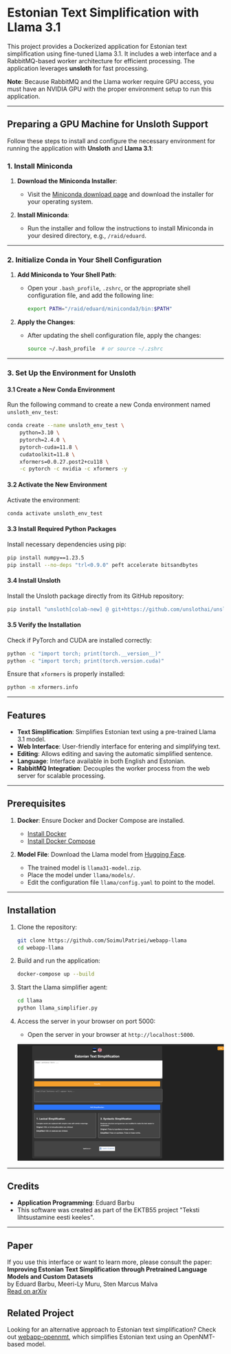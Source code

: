 # Estonian Text Simplification with Llama 3.1

This project provides a Dockerized application for Estonian text simplification using fine-tuned Llama 3.1. It includes a web interface and a RabbitMQ-based worker architecture for efficient processing. The application leverages **unsloth** for fast processing.

**Note**: Because RabbitMQ and the Llama worker require GPU access, you must have an NVIDIA GPU with the proper environment setup to run this application.

---

## Preparing a GPU Machine for Unsloth Support

Follow these steps to install and configure the necessary environment for running the application with **Unsloth** and **Llama 3.1**:

### 1. Install Miniconda

1. **Download the Miniconda Installer**:
   - Visit the [Miniconda download page](https://docs.conda.io/en/latest/miniconda.html) and download the installer for your operating system.

2. **Install Miniconda**:
   - Run the installer and follow the instructions to install Miniconda in your desired directory, e.g., `/raid/eduard`.

---

### 2. Initialize Conda in Your Shell Configuration

1. **Add Miniconda to Your Shell Path**:
   - Open your `.bash_profile`, `.zshrc`, or the appropriate shell configuration file, and add the following line:
     ```bash
     export PATH="/raid/eduard/miniconda3/bin:$PATH"
     ```

2. **Apply the Changes**:
   - After updating the shell configuration file, apply the changes:
     ```bash
     source ~/.bash_profile  # or source ~/.zshrc
     ```

---

### 3. Set Up the Environment for Unsloth

#### 3.1 Create a New Conda Environment
Run the following command to create a new Conda environment named `unsloth_env_test`:
```bash
conda create --name unsloth_env_test \
    python=3.10 \
    pytorch=2.4.0 \
    pytorch-cuda=11.8 \
    cudatoolkit=11.8 \
    xformers=0.0.27.post2+cu118 \
    -c pytorch -c nvidia -c xformers -y
```

#### 3.2 Activate the New Environment
Activate the environment:
```bash
conda activate unsloth_env_test
```

#### 3.3 Install Required Python Packages
Install necessary dependencies using pip:
```bash
pip install numpy==1.23.5
pip install --no-deps "trl<0.9.0" peft accelerate bitsandbytes
```

#### 3.4 Install Unsloth
Install the Unsloth package directly from its GitHub repository:
```bash
pip install "unsloth[colab-new] @ git+https://github.com/unslothai/unsloth.git"
```

#### 3.5 Verify the Installation
Check if PyTorch and CUDA are installed correctly:
```bash
python -c "import torch; print(torch.__version__)"
python -c "import torch; print(torch.version.cuda)"
```

Ensure that `xformers` is properly installed:
```bash
python -m xformers.info
```

---

## Features
- **Text Simplification**: Simplifies Estonian text using a pre-trained Llama 3.1 model.
- **Web Interface**: User-friendly interface for entering and simplifying text.
- **Editing**: Allows editing and saving the automatic simplified sentence.
- **Language**: Interface available in both English and Estonian.
- **RabbitMQ Integration**: Decouples the worker process from the web server for scalable processing.

---

## Prerequisites

1. **Docker**: Ensure Docker and Docker Compose are installed.
   - [Install Docker](https://docs.docker.com/get-docker/)
   - [Install Docker Compose](https://docs.docker.com/compose/install/)

2. **Model File**: Download the Llama model from [Hugging Face](https://huggingface.co/datasets/vulturuldemare/Estonian-Text-Simplification).
   - The trained model is `llama31-model.zip`.
   - Place the model under `llama/models/`.
   - Edit the configuration file `llama/config.yaml` to point to the model.

---

## Installation

1. Clone the repository:
   ```bash
   git clone https://github.com/SoimulPatriei/webapp-llama
   cd webapp-llama
   ```

2. Build and run the application:
   ```bash
   docker-compose up --build
   ```

3. Start the Llama simplifier agent:
   ```bash
   cd llama
   python llama_simplifier.py
   ```

4. Access the server in your browser on port 5000:
   - Open the server in your browser at `http://localhost:5000`.

   ![Estonian Text Simplification Interface](interface.png)

---

## Credits

- **Application Programming**: Eduard Barbu  
- This software was created as part of the EKTB55 project "Teksti lihtsustamine eesti keeles".

---

## Paper

If you use this interface or want to learn more, please consult the paper:  
**Improving Estonian Text Simplification through Pretrained Language Models and Custom Datasets**  
by Eduard Barbu, Meeri-Ly Muru, Sten Marcus Malva  
[Read on arXiv](https://arxiv.org/abs/2501.15624)

## Related Project

Looking for an alternative approach to Estonian text simplification? Check out [webapp-opennmt](https://github.com/SoimulPatriei/webapp-opennmt), which simplifies Estonian text using an OpenNMT-based model. 


